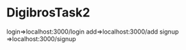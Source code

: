 # DigibrosTask2
login=>localhost:3000/login
add=>localhost:3000/add
signup =>localhost:3000/signup

